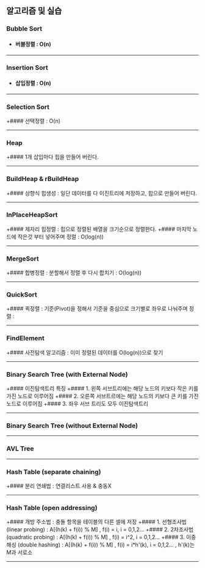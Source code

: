 ## 알고리즘 및 실습  

### Bubble Sort
+ #### 버블정렬 : O(n)  
***
### Insertion Sort
+ #### 삽입정렬 : O(n)
***
### Selection Sort
+#### 선택정렬 : O(n)   
***
### Heap
+#### 1개 삽입마다 힙을 만들어 버린다.
***
### BuildHeap & rBuildHeap
+#### 상향식 힙생성 : 일단 데이터를 다 이진트리에 저장하고, 힙으로 만들어 버린다.
***
### InPlaceHeapSort
+#### 제자리 힙정렬 : 힙으로 정렬된 배열을 크기순으로 정렬한다.
+#### 마지막 노드에 작은것 부터 넣어주며 정렬 : O(log(n))
***
### MergeSort
+#### 합병정렬 : 분할해서 정렬 후 다시 합치기 : O(log(n))
***
### QuickSort
+#### 퀵정렬 : 기준(Pivot)을 정해서 기준을 중심으로 크기별로 좌우로 나눠주며 정렬 : 
***
### FindElement
+#### 사전탐색 알고리즘 : 이미 정렬된 데이터를 O(log(n))으로 찾기
***
### Binary Search Tree (with External Node)
+#### 이진탐색트리 특징
+#### 1. 왼쪽 서브트리에는 해당 노드의 키보다 작은 키를 가진 노드로 이루어짐
+#### 2. 오른쪽 서브트르에는 해당 노드의 키보다 큰 키를 가진 노드로 이루어짐
+#### 3. 좌우 서브 트리도 모두 이진탐색트리
***
### Binary Search Tree (without External Node)
***
### AVL Tree
***
### Hash Table (separate chaining)
+#### 분리 연쇄법 : 연결리스트 사용 & 충동X
***
### Hash Table (open addressing)
+#### 개방 주소법 : 충돌 항목을 테이블의 다른 셀에 저장
+#### 1. 선형조사법 (linear probing) : A[(h(k) + f(i)) % M] , f(i) = i, i = 0,1,2...
+#### 2. 2차조사법 (quadratic probing) : A[(h(k) + f(i)) % M] , f(i) = i^2, i = 0,1,2...
+#### 3. 이중해싱 (double hashing) : A[(h(k) + f(i)) % M] , f(i) = i*h'(k), i = 0,1,2... , h'(k)는 M과 서로소
***

